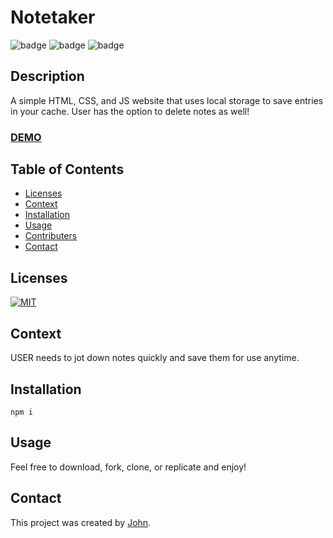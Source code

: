 # Notetaker

![badge](https://img.shields.io/badge/tech-HTML-orange)
![badge](https://img.shields.io/badge/tech-CSS-blue) 
![badge](https://img.shields.io/badge/tech-JS-yellow)

## Description
A simple HTML, CSS, and JS website that uses local storage to save entries in your cache. User has the option to delete notes as well!

### [DEMO]()
<!-- ADD IMAGE / GIF / VIDEO HERE -->


## Table of Contents
  - [Licenses](#licenses)
  - [Context](#context)
  - [Installation](#installation)
  - [Usage](#usage)
  - [Contributers](#contributers)
  - [Contact](#contact)


## Licenses
<a href="https://opensource.org/licenses/MIT">
<img src="https://img.shields.io/badge/License-MIT-green" alt="MIT"></a>

## Context
USER needs to jot down notes quickly and save them for use anytime.

## Installation
```
npm i
```

## Usage
Feel free to download, fork, clone, or replicate and enjoy!

## Contact
This project was created by [John](https://github.com/johnhughes814).
